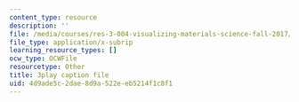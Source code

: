 ```yaml
---
content_type: resource
description: ''
file: /media/courses/res-3-004-visualizing-materials-science-fall-2017/4d9ade5c2dae8d9a522eeb5214f1c8f1_MloLY1k3rLg.srt
file_type: application/x-subrip
learning_resource_types: []
ocw_type: OCWFile
resourcetype: Other
title: 3play caption file
uid: 4d9ade5c-2dae-8d9a-522e-eb5214f1c8f1
---
```

